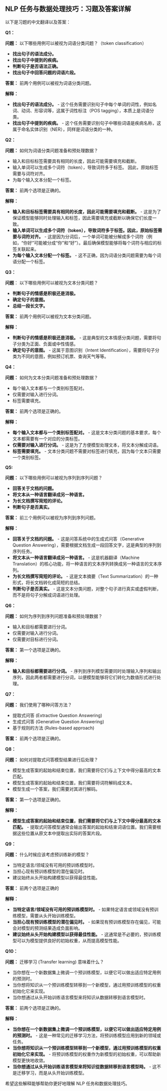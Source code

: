 ## NLP 任务与数据处理技巧：习题及答案详解

以下是习题的中文翻译以及答案：

**Q1：**

**问题：** 以下哪些用例可以被视为词语分类问题？（token classification）

*  **找出句子的语法成分。** 
*  **找出句子中提到的疾病。** 
*  **判断句子是否语法正确。** 
*  **找出句子中回答问题的词语片段。** 

**答案：** 前两个用例可以被视为词语分类问题。

**解释：**

*  **找出句子的语法成分。**  - 这个任务需要识别句子中每个单词的词性，例如名词、动词、形容词等，这属于词性标注（POS tagging），本质上是词语分类。
*  **找出句子中提到的疾病。**  -  这个任务需要识别句子中哪些词语是疾病名称，这属于命名实体识别（NER），同样是词语分类的一种。

**Q2：**

**问题：** 如何为词语分类问题准备和预处理数据？

*  输入和目标标签需要具有相同的长度，因此可能需要填充和截断。
*  输入单词可以生成多个词符（token），导致词符多于标签。 因此，原始标签需要与词符对齐。
*  为每个输入文本分配一个标签。

**答案：**  前两个选项是正确的。

**解释：** 

*  **输入和目标标签需要具有相同的长度，因此可能需要填充和截断。**  - 这是为了保证模型能够同时处理输入和标签，因此需要填充或截断以确保它们长度一致。
*  **输入单词可以生成多个词符（token），导致词符多于标签。因此，原始标签需要与词符对齐。**  - 这是因为分词后，一个单词可能被分解成多个词符（例如，“你好”可能被分成“你”和“好”）。最后确保模型能够将每个词符与相应的标签关联起来。
*  **为每个输入文本分配一个标签。** - 这不正确，因为词语分类问题需要为每个词语分配一个标签。 

**Q3：**

**问题**： 以下哪些用例可以被视为文本分类问题？

*  **判断句子的情感是积极还是消极。** 
*  **确定句子的意图。** 
*  **总结一段长文字。** 

**答案：**  前两个用例可以被视为文本分类问题。

**解释：**

*  **判断句子的情感是积极还是消极。**  - 这是典型的文本情感分类问题，需要将句子分类为正面、负面或中性情感。
*  **确定句子的意图。** - 这属于意图识别（Intent Identification），需要将句子分类为不同的意图，例如预订机票、查询天气等等。

**Q4：**

**问题：** 如何为文本分类问题准备和预处理数据？

*  每个输入文本都与一个类别标签配对。
*  仅需要对输入进行分词。
*  标签需要填充。

**答案：** 前两个选项是正确的。 

**解释：**

*  **每个输入文本都与一个类别标签配对。** -  这是文本分类问题的基本要求，每个文本都需要有一个对应的分类标签。
*  **仅需要对输入进行分词。** -  这是为了方便模型处理文本，将文本分解成词语。
*  **标签需要填充。** -  文本分类问题不需要对标签进行填充，因为每个文本只需要一个类别标签。

**Q5:**

**问题：**  以下哪些用例可以被视为序列到序列问题？

*  **回答关于文档的问题。**
*  **将文本从一种语言翻译成另一种语言。**
*  **为长文档撰写简短的评论。**
*  **判断句子是否真实。**

**答案：** 前三个用例可以被视为序列到序列问题。

**解释：**

*  **回答关于文档的问题。**  - 这是问答系统中的生成式问答（Generative Question Answering），需要根据文档生成一段回答文字，这是典型的序列到序列任务。
*  **将文本从一种语言翻译成另一种语言。** -  这是机器翻译（Machine Translation）的核心功能，将一种语言的文本序列转换成另一种语言的文本序列。
*  **为长文档撰写简短的评论。** - 这是文本摘要（Text Summarization）的一种形式，将长文档转化成简短的总结。
*  **判断句子是否真实。** -  这是文本分类问题，对整个句子进行真实或虚假判断，而不是将句子分解成词语进行处理。

**Q6：**

**问题：** 如何为序列到序列问题准备和预处理数据？

*  输入和目标都需要进行分词。
*  仅需要对输入进行分词。
*  仅需要对目标进行分词。

**答案：** 第一个选项是正确的。

**解释：** 

*  **输入和目标都需要进行分词。** -  序列到序列模型需要同时处理输入序列和输出序列，因此两者都需要进行分词，以便模型能够将它们转化为数值形式进行处理。

**Q7：**

**问题：**  我们使用了哪种问答方法？

*  提取式问答 (Extractive Question Answering)
*  生成式问答 (Generative Question Answering)
*  基于规则的方法 (Rules-based approach)

**答案：** 前两个选项是正确的。 

**Q8：**

**问题：** 如何对提取式问答模型结果进行后处理？

*  模型生成答案的起始和结束位置，我们需要将它们与上下文中得分最高的文本匹配。
*  模型生成答案的起始和结束位置，我们需要将词符解码成文本。
*  模型生成一个答案，我们需要对其进行解码。

**答案：** 第一个选项是正确的。

**解释：**

*  **模型生成答案的起始和结束位置，我们需要将它们与上下文中得分最高的文本匹配。** -  提取式问答模型通常会输出答案的起始和结束词语位置。我们需要根据这些位置从原文本中提取出实际的答案片段。 

**Q9：**

**问题：** 什么时候应该考虑预训练新的模型？ 

*  当特定语言/领域没有可用的预训练模型时。
*  当担心现有预训练模型的潜在偏见时。
*  建议始终从头开始构建模型以获得最佳性能。

**答案：**  前两个选项是正确的

**解释：**

*  **当特定语言/领域没有可用的预训练模型时。** -  如果特定语言或领域没有预训练模型，需要从头开始训练模型。 
*  **当担心现有预训练模型的潜在偏见时。** -  如果现有预训练模型存在偏见，可能会对模型的预测结果造成负面影响。 
*  **建议始终从头开始构建模型以获得最佳性能。** -  这通常是不必要的，预训练模型可以为模型提供良好的初始权重，从而提高模型性能。

**Q10：**

**问题：**  迁移学习 (Transfer learning)  意味着什么？

*  当你想在一个新数据集上微调一个预训练模型，以便它可以做出适应特定用例的预测时。
*  当你想将知识从一个预训练模型转移到一个新模型，通过用预训练模型的权重初始化它来实现。
*  当你想通过从头开始训练语言模型来将知识从数据转移到语言模型时。

**答案：** 前两个选项是正确的。

**解释：**

* **当你想在一个新数据集上微调一个预训练模型，以便它可以做出适应特定用例的预测时。** - 这是一种常见的迁移学习方法，将预训练模型应用到新的领域或任务。
* **当你想将知识从一个预训练模型转移到一个新模型，通过用预训练模型的权重初始化它来实现。** -  将预训练模型的权重作为新模型的初始权重，可以帮助新模型更快地收敛。
* **当你想通过从头开始训练语言模型来将知识從数据转移到语言模型時。** -  这不是迁移学习，而是从头开始训练模型。

希望这些解释能够帮助你更好地理解 NLP 任务和数据处理技巧。 
